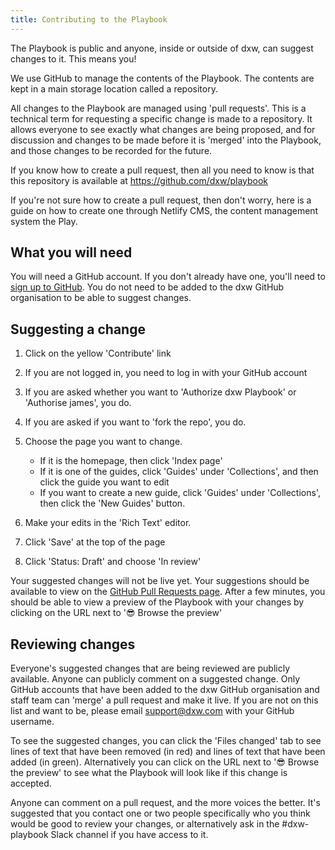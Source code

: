 ```yaml
---
title: Contributing to the Playbook
---
```

The Playbook is public and anyone, inside or outside of dxw, can suggest changes to it. This means you!

We use GitHub to manage the contents of the Playbook. The contents are kept in a main storage location called a repository.

All changes to the Playbook are managed using 'pull requests'. This is a technical term for requesting a specific change is made to a repository. It allows everyone to see exactly what changes are being proposed, and for discussion and changes to be made before it is 'merged' into the Playbook, and those changes to be recorded for the future.

If you know how to create a pull request, then all you need to know is that this repository is available at <https://github.com/dxw/playbook>

If you're not sure how to create a pull request, then don't worry, here is a guide on how to create one through Netlify CMS, the content management system the Play.

## What you will need

You will need a GitHub account. If you don't already have one, you'll need to [sign up to GitHub](https://github.com/signup). You do not need to be added to the dxw GitHub organisation to be able to suggest changes.

## Suggesting a change

1. Click on the yellow 'Contribute' link
2. If you are not logged in, you need to log in with your GitHub account
3. If you are asked whether you want to 'Authorize dxw Playbook' or 'Authorise james', you do.
4. If you are asked if you want to 'fork the repo', you do.
5. Choose the page you want to change.

   * If it is the homepage, then click 'Index page'
   * If it is one of the guides, click 'Guides' under 'Collections', and then click the guide you want to edit
   * If you want to create a new guide, click 'Guides' under 'Collections', then click the 'New Guides' button.
6. Make your edits in the 'Rich Text' editor.
7. Click 'Save' at the top of the page
8. Click 'Status: Draft' and choose 'In review'

Your suggested changes will not be live yet. Your suggestions should be available to view on the [GitHub Pull Requests page](https://github.com/dxw/playbook/pulls). After a few minutes, you should be able to view a preview of the Playbook with your changes by clicking on the URL next to '😎 Browse the preview'

## Reviewing changes

Everyone's suggested changes that are being reviewed are publicly available. Anyone can publicly comment on a suggested change. Only GitHub accounts that have been added to the dxw GitHub organisation and staff team can 'merge' a pull request and make it live. If you are not on this list and want to be, please email [support@dxw.com](mailto:support@dxw.com) with your GitHub username.

To see the suggested changes, you can click the 'Files changed' tab to see lines of text that have been removed (in red) and lines of text that have been added (in green). Alternatively you can click on the URL next to '😎 Browse the preview' to see what the Playbook will look like if this change is accepted.

Anyone can comment on a pull request, and the more voices the better. It's suggested that you contact one or two people specifically who you think would be good to review your changes, or alternatively ask in the #dxw-playbook Slack channel if you have access to it.